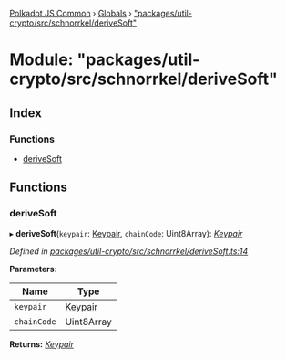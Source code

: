 [Polkadot JS Common](../README.md) › [Globals](../globals.md) › ["packages/util-crypto/src/schnorrkel/deriveSoft"](_packages_util_crypto_src_schnorrkel_derivesoft_.md)

# Module: "packages/util-crypto/src/schnorrkel/deriveSoft"

## Index

### Functions

* [deriveSoft](_packages_util_crypto_src_schnorrkel_derivesoft_.md#derivesoft)

## Functions

###  deriveSoft

▸ **deriveSoft**(`keypair`: [Keypair](../interfaces/_packages_util_crypto_src_types_.keypair.md), `chainCode`: Uint8Array): *[Keypair](../interfaces/_packages_util_crypto_src_types_.keypair.md)*

*Defined in [packages/util-crypto/src/schnorrkel/deriveSoft.ts:14](https://github.com/polkadot-js/common/blob/8554d470/packages/util-crypto/src/schnorrkel/deriveSoft.ts#L14)*

**Parameters:**

Name | Type |
------ | ------ |
`keypair` | [Keypair](../interfaces/_packages_util_crypto_src_types_.keypair.md) |
`chainCode` | Uint8Array |

**Returns:** *[Keypair](../interfaces/_packages_util_crypto_src_types_.keypair.md)*
